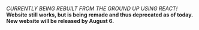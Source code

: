 *CURRENTLY BEING REBUILT FROM THE GROUND UP USING REACT!* <br>
<b>Website still works, but is being remade and thus deprecated as of today. New website will be released by August 6.</b>
